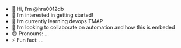 - 👋 Hi, I’m @hra0012db
- 👀 I’m interested in getting started!
- 🌱 I’m currently learning devops TMAP
- 💞️ I’m looking to collaborate on automation and how this is embeded
- 😄 Pronouns: ...
- ⚡ Fun fact: ...

<!---
hra0012db/hra0012db is a ✨ special ✨ repository because its `README.md` (this file) appears on your GitHub profile.
You can click the Preview link to take a look at your changes.
--->
